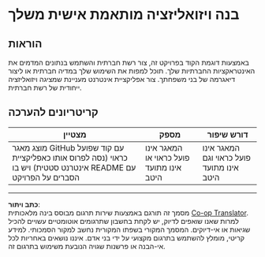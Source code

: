 <!--
CO_OP_TRANSLATOR_METADATA:
{
  "original_hash": "e56df4c0f49357e30ac8fc77aa439dd4",
  "translation_date": "2025-08-28T15:41:35+00:00",
  "source_file": "3-Data-Visualization/13-meaningful-visualizations/assignment.md",
  "language_code": "he"
}
-->
# בנה ויזואליזציה מותאמת אישית משלך

## הוראות

באמצעות דוגמת הקוד בפרויקט זה, צור רשת חברתית והשתמש בנתונים המדמים את האינטראקציות החברתיות שלך. תוכל למפות את השימוש שלך במדיה חברתית או ליצור דיאגרמה של בני משפחתך. צור אפליקציית אינטרנט מעניינת שמציגה ויזואליזציה ייחודית של רשת חברתית.

## קריטריונים להערכה

מצטיין | מספק | דורש שיפור  
--- | --- | ---  
מוצג מאגר GitHub עם קוד שפועל כראוי (נסה לפרוס אותו כאפליקציית אינטרנט סטטית) ויש בו README עם הסברים על הפרויקט | המאגר אינו פועל כראוי או אינו מתועד היטב | המאגר אינו פועל כראוי וגם אינו מתועד היטב  

---

**כתב ויתור**:  
מסמך זה תורגם באמצעות שירות תרגום מבוסס בינה מלאכותית [Co-op Translator](https://github.com/Azure/co-op-translator). למרות שאנו שואפים לדיוק, יש לקחת בחשבון שתרגומים אוטומטיים עשויים להכיל שגיאות או אי-דיוקים. המסמך המקורי בשפתו המקורית נחשב למקור הסמכותי. למידע קריטי, מומלץ להשתמש בתרגום מקצועי על ידי בני אדם. איננו נושאים באחריות לכל אי-הבנה או פרשנות שגויה הנובעת משימוש בתרגום זה.